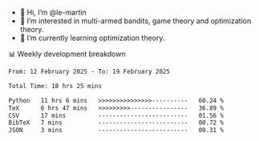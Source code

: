 - 👋 Hi, I’m @le-martin
- 👀 I’m interested in multi-armed bandits, game theory and optimization theory.
- 🌱 I’m currently learning optimization theory.
<!---- 💞️ I’m looking to collaborate on ...
- 📫 How to reach me ...-->

<!---
Tutorial for using WakaTime stats in GitHub profile: https://github.com/athul/waka-readme
-->

📊 Weekly development breakdown
<!--START_SECTION:waka-->

```txt
From: 12 February 2025 - To: 19 February 2025

Total Time: 18 hrs 25 mins

Python   11 hrs 6 mins   >>>>>>>>>>>>>>>----------   60.24 %
TeX      6 hrs 47 mins   >>>>>>>>>----------------   36.89 %
CSV      17 mins         -------------------------   01.56 %
BibTeX   7 mins          -------------------------   00.72 %
JSON     3 mins          -------------------------   00.31 %
```

<!--END_SECTION:waka-->

<!---
le-martin/le-martin is a ✨ special ✨ repository because its `README.md` (this file) appears on your GitHub profile.
You can click the Preview link to take a look at your changes.
--->

